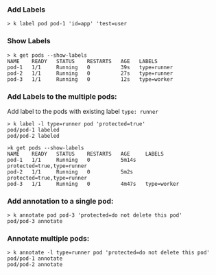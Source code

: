 ### Add Labels
```
> k label pod pod-1 'id=app' 'test=user
```

### Show Labels
```
> k get pods --show-labels
NAME    READY   STATUS    RESTARTS   AGE   LABELS
pod-1   1/1     Running   0          39s   type=runner
pod-2   1/1     Running   0          27s   type=runner
pod-3   1/1     Running   0          12s   type=worker
```

### Add Labels to the multiple pods:
Add label to the pods with existing label `type: runner`
```
> k label -l type=runner pod 'protected=true'
pod/pod-1 labeled
pod/pod-2 labeled

>k get pods --show-labels
NAME    READY   STATUS    RESTARTS   AGE     LABELS
pod-1   1/1     Running   0          5m14s   protected=true,type=runner
pod-2   1/1     Running   0          5m2s    protected=true,type=runner
pod-3   1/1     Running   0          4m47s   type=worker
```

### Add annotation to a single pod:
```
> k annotate pod pod-3 'protected=do not delete this pod'
pod/pod-3 annotate
```
### Annotate multiple pods:
```
> k annotate -l type=runner pod 'protected=do not delete this pod'
pod/pod-1 annotate
pod/pod-2 annotate
```
